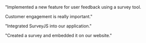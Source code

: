 "Implemented a new feature for user feedback using a survey tool.

Customer engagement is really important."

"Integrated SurveyJS into our application."

"Created a survey and embedded it on our website."